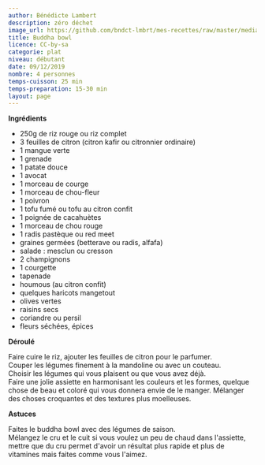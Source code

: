 ```yaml
---
author: Bénédicte Lambert
description: zéro déchet
image_url: https://github.com/bndct-lmbrt/mes-recettes/raw/master/medias/buddha-bowl.jpg
title: Buddha bowl
licence: CC-by-sa
categorie: plat
niveau: débutant
date: 09/12/2019
nombre: 4 personnes
temps-cuisson: 25 min
temps-preparation: 15-30 min
layout: page
---
```



**Ingrédients**  
 

* 250g de riz rouge ou riz complet
* 3 feuilles de citron (citron kafir ou citronnier ordinaire)
* 1 mangue verte
* 1 grenade
* 1 patate douce
* 1 avocat
* 1 morceau de courge
* 1 morceau de chou-fleur
* 1 poivron
* 1 tofu fumé ou tofu au citron confit 
* 1 poignée de cacahuètes
* 1 morceau de chou rouge
* 1 radis pastèque ou red meet
* graines germées (betterave ou radis, alfafa)
* salade : mesclun ou cresson
* 2 champignons
* 1 courgette
* tapenade
* houmous (au citron confit)
* quelques haricots mangetout
* olives vertes
* raisins secs
* coriandre ou persil
* fleurs séchées, épices


**Déroulé**

Faire cuire le riz, ajouter les feuilles de citron pour le parfumer.  
Couper les légumes finement à la mandoline ou avec un couteau.   
Choisir les légumes qui vous plaisent ou que vous avez déjà.  
Faire une jolie assiette en harmonisant les couleurs et les formes, quelque chose de beau et coloré qui vous donnera envie de le manger. Mélanger des choses croquantes et des textures plus moelleuses.   


**Astuces** 

Faites le buddha bowl avec des légumes de saison.  
Mélangez le cru et le cuit si vous voulez un peu de chaud dans l'assiette, mettre que du cru permet d'avoir un résultat plus rapide et plus de vitamines mais faites comme vous l'aimez.   